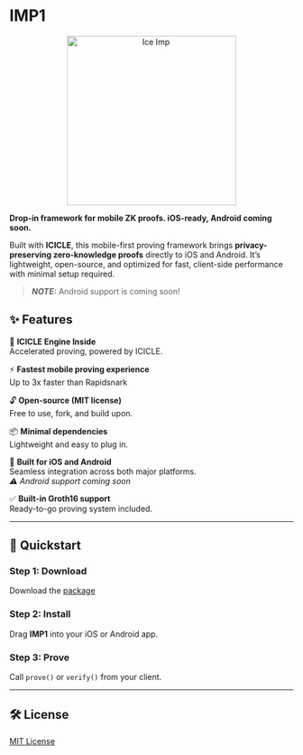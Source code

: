 # IMP1

<div align="center">
  <img src="https://github.com/user-attachments/assets/b35ea65f-65b8-4338-ae8c-84ce8602c93e" alt="Ice Imp" width="300"/>
</div>

**Drop-in framework for mobile ZK proofs. iOS-ready, Android coming soon.**

Built with **ICICLE**, this mobile-first proving framework brings **privacy-preserving zero-knowledge proofs** directly to iOS and Android. It’s lightweight, open-source, and optimized for fast, client-side performance with minimal setup required.

> **_NOTE:_** Android support is coming soon!

## ✨ Features

🔧 **ICICLE Engine Inside**  
  Accelerated proving, powered by ICICLE.

⚡ **Fastest mobile proving experience**  
Up to 3x faster than Rapidsnark

🔓 **Open-source (MIT license)**  
  Free to use, fork, and build upon.

📦 **Minimal dependencies**  
  Lightweight and easy to plug in.

📱 **Built for iOS and Android**  
  Seamless integration across both major platforms.  
  _⚠ Android support coming soon_

✅ **Built-in Groth16 support**  
  Ready-to-go proving system included.

---

## 🚀 Quickstart

### Step 1: Download  
Download the [package](https://github.com/ingonyama-zk/imp1/releases/download/v0.1.0/icicle-snark.xcframework.zip) 

### Step 2: Install  
Drag **IMP1** into your iOS or Android app.

### Step 3: Prove  
Call `prove()` or `verify()` from your client.

---

## 🛠 License

[MIT License](./LICENSE)
